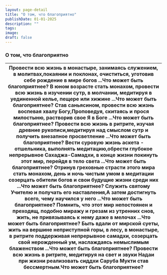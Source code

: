 ```yaml
---
layout: page-detail
title: "О том, что благоприятно"
publishDate: 01-01-2025
description: ""
tags:
image:
draft: false
---
```


### О том, что благоприятно

| Провести всю жизнь в монастыре, занимаясь служением, в молитвах,покаянии и поклонах, очиститься, уготовив себе рождение в мире богов ...Что может быть благоприятнее? В юном возрасте стать монахом, провести всю жизнь в изучении сутр, в молчании, медитируя в уединенной келье, пещере или хижине ...Что может быть благоприятнее? Став саньясином, провести всю жизнь воспевая хвалу Богу,Проповедуя, скитаясь и прося милостыню, растворив свое Я в Боге ...Что может быть благоприятнее? Провести всю жизнь в ритрите, изучая древние рукописи,медитируя над смыслом сутр и получить внезапное просветление ...Что может быть благоприятнее? Вести суровую жизнь аскета - отшельника, выполнять медитацию,обрести глубокое непрерывное Сахаджа-Самадхи, в конце жизни покинуть этот мир, перейдя в тело света ...Что может быть благоприятнее? Отринув греховные страсти этого мира стать монахом, день и ночь чистым умом в медитации созерцать обители богов и свои будущие жизни среди них ...Что может быть благоприятнее? Служить святому Учителю и получать его наставления,А затем достигнуть всего, чему научился у него ...Что может быть благоприятнее? Помнить, что этот мир непостоянен и преходящ, подобно миражу и грезам из утренних снов, жить, не привязываясь к нему даже в мелочах ...Что может быть благоприятнее? Быть вдали от мирской суеты, жить на вершине неприступной горы, в лесу, в монастыре, в ритрите поддерживая непрерывное самадхи, созерцать свой нерожденный ум, наслаждаясь немыслимым блаженством ...Что может быть благоприятнее? Провести всю жизнь в ритрите, медитируя на свет и звуки Надаи при жизни реализовать сиддхи Саруба Мукти став бессмертным.Что может быть благоприятнее? |
| -------------------------------------------------------------------------------------------------------------------------------------------------------------------------------------------------------------------------------------------------------------------------------------------------------------------------------------------------------------------------------------------------------------------------------------------------------------------------------------------------------------------------------------------------------------------------------------------------------------------------------------------------------------------------------------------------------------------------------------------------------------------------------------------------------------------------------------------------------------------------------------------------------------------------------------------------------------------------------------------------------------------------------------------------------------------------------------------------------------------------------------------------------------------------------------------------------------------------------------------------------------------------------------------------------------------------------------------------------------------------------------------------------------------------------------------------------------------------------------------------------------------------------------------------------------------------------------------------------------------------------------------------------------------------------------------------------------------------------------- |
  
  

